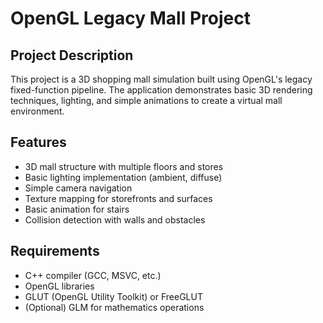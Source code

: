 # OpenGL Legacy Mall Project

## Project Description
This project is a 3D shopping mall simulation built using OpenGL's legacy fixed-function pipeline. The application demonstrates basic 3D rendering techniques, lighting, and simple animations to create a virtual mall environment.

## Features
- 3D mall structure with multiple floors and stores
- Basic lighting implementation (ambient, diffuse)
- Simple camera navigation
- Texture mapping for storefronts and surfaces
- Basic animation for stairs
- Collision detection with walls and obstacles

## Requirements
- C++ compiler (GCC, MSVC, etc.)
- OpenGL libraries
- GLUT (OpenGL Utility Toolkit) or FreeGLUT
- (Optional) GLM for mathematics operations
